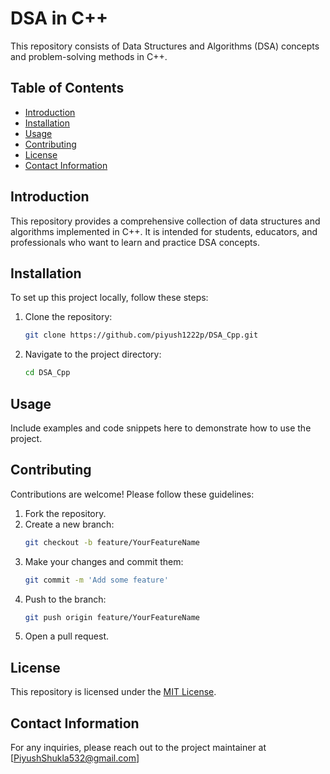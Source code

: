 # DSA in C++

This repository consists of Data Structures and Algorithms (DSA) concepts and problem-solving methods in C++.

## Table of Contents
- [Introduction](#introduction)
- [Installation](#installation)
- [Usage](#usage)
- [Contributing](#contributing)
- [License](#license)
- [Contact Information](#contact-information)

## Introduction
This repository provides a comprehensive collection of data structures and algorithms implemented in C++. It is intended for students, educators, and professionals who want to learn and practice DSA concepts.

## Installation
To set up this project locally, follow these steps:
1. Clone the repository:
    ```sh
    git clone https://github.com/piyush1222p/DSA_Cpp.git
    ```

2. Navigate to the project directory:
    ```sh
    cd DSA_Cpp
    ```

## Usage
Include examples and code snippets here to demonstrate how to use the project.

## Contributing
Contributions are welcome! Please follow these guidelines:

1. Fork the repository.
2. Create a new branch:
    ```sh
    git checkout -b feature/YourFeatureName
    ```
3. Make your changes and commit them:
    ```sh
    git commit -m 'Add some feature'
    ```
4. Push to the branch:
    ```sh
    git push origin feature/YourFeatureName
    ```
5. Open a pull request.

## License
This repository is licensed under the [MIT License](https://github.com/piyush1222p/DSA_Cpp/blob/master/LICENSE).

## Contact Information
For any inquiries, please reach out to the project maintainer at [PiyushShukla532@gmail.com]